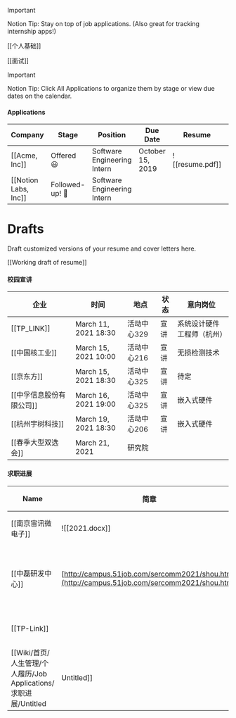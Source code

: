> [!important]  
> Notion Tip: Stay on top of job applications. (Also great for tracking internship apps!)  

  

  

  

[[个人基础]]

[[面试]]

  

  

> [!important]  
> Notion Tip: Click All Applications to organize them by stage or view due dates on the calendar.  

#### Applications

|Company|Stage|Position|Due Date|Resume|Cover Letter|Posting URL|
|---|---|---|---|---|---|---|
|[[Acme, Inc]]|Offered 😃|Software Engineering Intern|October 15, 2019|![[resume.pdf]]||[https://acmecorp.com](https://acmecorp.com)|
|[[Notion Labs, Inc]]|Followed-up! 💌|Software Engineering Intern||||[https://notion.so](https://notion.so)|

  
  

# Drafts

Draft customized versions of your resume and cover letters here.

[[Working draft of resume]]

  

#### 校园宣讲

|企业|时间|地点|状态|意向岗位|
|---|---|---|---|---|
|[[TP_LINK]]|March 11, 2021 18:30|活动中心329|宣讲|系统设计硬件工程师（杭州）|
|[[中国核工业]]|March 15, 2021 10:00|活动中心216|宣讲|无损检测技术|
|[[京东方]]|March 15, 2021 18:30|活动中心325|宣讲|待定|
|[[中孚信息股份有限公司]]|March 16, 2021 19:00|活动中心325|宣讲|嵌入式硬件|
|[[杭州宇树科技]]|March 19, 2021 18:30|活动中心206|宣讲|嵌入式硬件|
|[[春季大型双选会]]|March 21, 2021|研究院|||

  
  

#### 求职进展

|Name|简章|进展|
|---|---|---|
|[[南京宙讯微电子]]|![[2021.docx]]|未投递|
|[[中磊研发中心]]|[http://campus.51job.com/sercomm2021/shou.html](http://campus.51job.com/sercomm2021/shou.html)|未投递, 申请中|
|[[TP-Link]]||申请中|
|[[Wiki/首页/人生管理/个人履历/Job Applications/求职进展/Untitled|Untitled]]|||